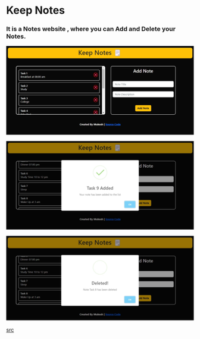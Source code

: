 # Keep Notes

### It is a Notes website , where you can Add and Delete your Notes.

![Live Preview](./public/Screenshots/Screenshot%201.jpg)

![](./public/Screenshots/Screenshot%202.jpg)

![](./public/Screenshots/Screenshot%203.jpg)

[src]()